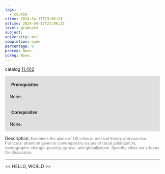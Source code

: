 ```yaml
---
tags:
  - course
ctime: 2024-04-17T23:06:23
mstime: 2024-04-17T23:06:23
level: graduate
subject: 
university: mit
completion: open
percentage: 0
prereq: None.
coreq: None.
---
```


catalog [11.402](http://student.mit.edu/catalog/m11c.html#11.402)

<span style="display: block; padding: 15px; background-color: rgb(100, 100, 100, 0.2);"><font id="m_prereq562_0" style="display: block; font-family: Arial, sans-serif; font-weight: bold; padding: 5px">Prerequisites</font><br><span id="prereq562_0">None.</span></span>
<span style="display: block; padding: 15px; background-color: rgb(100, 100, 100, 0.2);"><font id="m_coreq562_0" style="display: block; font-family: Arial, sans-serif; font-weight: bold; padding: 5px">Corequisites</font><br><span id="coreq562_0">None.</span></span>

<font style="">Description:</font>
<font style="color: grey; font-size: 0.8rem;">Examines the place of US cities in political theory and practice. Particular attention given to contemporary issues of racial polarization, demographic change, poverty, sprawl, and globalization. Specific cities are a focus for discussion.</font>



---

<< HELLO, WORLD >>
